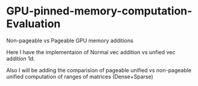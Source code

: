 # GPU-pinned-memory-computation-Evaluation
Non-pageable vs Pageable GPU memory additions


Here I have the implementaion of Normal vec addition vs unfied vec addition 1d.

Also I will be adding the comparision of pageable unified vs non-pageable unified computation of ranges of matrices (Dense+Sparse)
